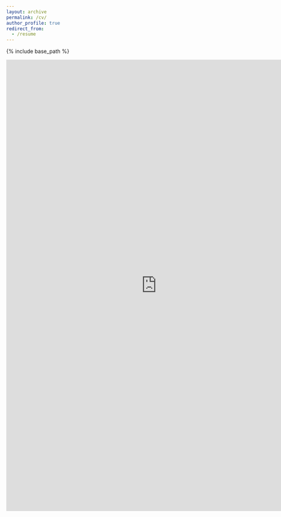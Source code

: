 ```yaml
---
layout: archive
permalink: /cv/
author_profile: true
redirect_from:
  - /resume
---
```


{% include base_path %}

<iframe id='cv' src="https://docs.google.com/gview?url=http://arthur-qiu.github.io/files/cv_haonan.pdf&embedded=true" style="width:800px; height:1200px;" frameborder="0"></iframe>

<!--
Education
======
* Ph.D in Electrical & Computer Engineering, The Ohio State University, January 2020 - December 2023
  * Dissertation title: Geopositioning Multiple Autonomous Platforms using Deep Learning and Photogrammetry
  * Advisor: Professor [Alper Yilmaz](https://ceg.osu.edu/people/yilmaz.15)
* M.S. in Electrical & Computer Engineering, The Ohio State University, August 2017 - May 2019
  * Advisor: Professor Wladimiro Villarroel
* B.E. (Bachelor of Engineering) in Electronic Information Engineering, University of Electronic Science and Technology of China, September 2014 - June 2017

Research Projects
======
* Autonomous positioning and tracking of aerial vehicles using Geographic AI [[`paper1`](https://doi.org/10.3390/drones7090569)][[`paper2`](https://ieeexplore.ieee.org/stamp/stamp.jsp?tp=&arnumber=9967102)] [[`link`](https://github.com/JianliWei1995/Vision-based-UAS-Geotraking-2022)] [[`video`](https://youtu.be/npc0JHztEfA)] 
  * Reduced UAS reliance on Global Positioning System, which can be jammed and suffer from multipath problems
  * Proposed a real-time pipeline alternative to the GPS functionality using UAS embedded vision system
  * Constructed the pipeline consisting of an off-line fast geospatial Quadtree data retrieval, a selection of feature detection and matching schemes, and attitude-control mechanism guaranteeing the scalability of flight region
  * Achieved realtime UAS geotracking accuracy by 3.39 meters in average and 5.38 meters in maximum

* UAS Navigation in Real World using Reinforcement Learning (RL) [[`paper`](https://ieeexplore.ieee.org/stamp/stamp.jsp?tp=&arnumber=9967103)] [[`link`](https://github.com/JianliWei1995/Vision-based-UAS-Geotraking-2022)]
  * Inspired by human’s instinct: environment understanding and landmark recognition, the team enabled the UAS self-navigation via recognizing its surrounding environment using its embedded vision sensor
  * Trained the agent in reinforcement learning framework to interactively learn the navigation policy and familiarize itself using images from vision sensor in an designed UASNAV environment
  * Let the UAS fly in the real world to recognize the landmarks and take action according to the learned policy
  * Proposed a novel end-to-end UAS navigation framework for long-range vision based navigation in the real world. Experiments demonstrated that the UAS can navigate itself to the destination hundreds meters away from a random selected starting point with following the shortest path

* Object Detection and Height Estimation using Deep Learning [[`paper`](https://isprs-archives.copernicus.org/articles/XLIII-B2-2021/557/2021/isprs-archives-XLIII-B2-2021-557-2021.html)] [[`video`](https://isprs2021.stream-up.tv/media-203-mohe-net-monocular-object-height-estimation-network-using-deep-learning-and-scene-geometry)]
  * Developed object height estimation algorithm using vehicle-mounted monocular vision system and deep learning
  * Proposed an end-to-end pipeline consisting of the choice from a selection of advanced object detectors and photogrammetry module doing depth estimation, 2D to 3D backprojection and object height decomposition
  * Proposed MOHE-Net detecting and estimating object (over 80 classes) height. Estimated a 183 centimeters tall person within an average error of 5.09 centimeters, around 2.8%

* Artificial Intelligence Technique for Trajectory Estimation of Maritime Vessel [[`paper`](https://arxiv.org/abs/2109.01235)] [[`link`](https://github.com/JianliWei1995/AI-Tracks-at-Sea)] [[`video`](https://youtu.be/0CrNUJH9Ueg)]
  * Generated georeferenced tracks of maritime vessel traffic based on the data recorded from a single electro-optical camera imaging the traffic from a moving platform
  * Localized target vessel among several similar vessels in image coordinates with tracking by detection strategy
  * Defined the geometric relation between GPS-based spherical coordinates of latitude and longitude in the world frame, the local camera centered coordinates and the local image coordinates
  * Geotracked target vessel in video and retrieved its geoposition in the accuracy by 15.26 meters in average

* Video Background and Foreground Segmentation using Machine Learning [[`paper`](https://isprs-archives.copernicus.org/articles/XLIII-B2-2021/69/2021/)] [[`video`](https://isprs2021.stream-up.tv/media-202-mbs-net-a-moving-camera-background-subtraction-network-for-autonomous-driving)]
  * Converted moving camera object detection task to foreground segmentation. Segmented objects not belonging to changing background in video setting
  * Trained a developed neural network in an end-to-end manner and introduced Conditional Random Fields as a temporal regularization by modeling interactions between previous frames and current CNNs output
  * Applied Focal Loss to assign all training samples dynamic weights to enforce more focus on hard examples
  * Proposed MBS-Net that achieves 97.53\% Mean IoU on background and 76.06\% on foreground on ApolloScape Datasets


Team Management Experience
======
* Vision-based Unmanned Aerial System (UAS) Geopositioning & Tracking
  * Led junior researcher converting UAS geopositioning pipeline from Python to C++ and deployed it to Jetson Orin. Accelerated inference speed from 15 fps to 35 fps, 133% faster
  * Provided guidance for building up virtual environment with Unity game engine. Demonstrated UAS geopositioning pipeline to be working in virtual environment in an online manner
* Real World UAS Navigation using RL
  * Partnered with graduated research team to develop UAS navigation in real world using Reinforcement Learning
  * Proposed a novel end-to-end UAS navigation framework for long-range vision based navigation in the real world
  * Managed UAS data collection and flight results analysis. Demonstrated that the UAS can navigate itself to the destination hundreds meters away from a random selected starting point with following the shortest path


Skills & Qualifications
======
* Areas of Research: Deep Learning, Computer Vision, Machine Learning
* Programming Languages: Python, Matlab, Git
* Frameworks: PyTorch, OpenCV, Numpy, matplotlib, Pandas, SciPy, scikit-learn, Docker, ArcGis pro
* Coursework: Photogrammetric Computer Vision, Pattern Recognition, VideoGrammetry, Optimization, Image Processing, Algorithms, Intro Time Series Analysis, Project Management


Patent
======
* System and Method for Hypersonic Aerial Platform Geopositioning (in review)


Publications
======
{% include papers.md %}
-->
